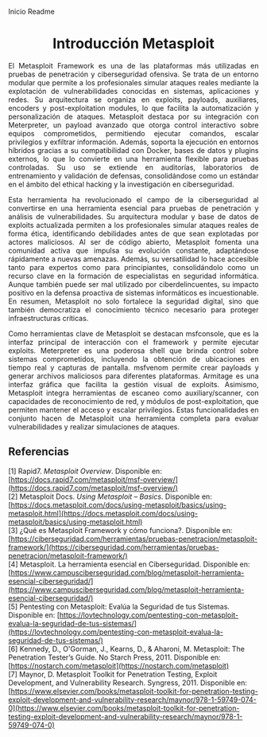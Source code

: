 Inicio Readme

<h1 align="center"> Introducción Metasploit </h1>

<p align="justify">El Metasploit Framework es una de las plataformas más utilizadas en pruebas de penetración y ciberseguridad ofensiva. Se trata de un entorno modular que permite a los profesionales simular ataques reales mediante la explotación de vulnerabilidades conocidas en sistemas, aplicaciones y redes. Su arquitectura se organiza en exploits, payloads, auxiliares, encoders y post-exploitation modules, lo que facilita la automatización y personalización de ataques. Metasploit destaca por su integración con Meterpreter, un payload avanzado que otorga control interactivo sobre equipos comprometidos, permitiendo ejecutar comandos, escalar privilegios y exfiltrar información. Además, soporta la ejecución en entornos híbridos gracias a su compatibilidad con Docker, bases de datos y plugins externos, lo que lo convierte en una herramienta flexible para pruebas controladas. Su uso se extiende en auditorías, laboratorios de entrenamiento y validación de defensas, consolidándose como un estándar en el ámbito del ethical hacking y la investigación en ciberseguridad.</p>

<p align="justify">Esta herramienta ha revolucionado el campo de la ciberseguridad al convertirse en una herramienta esencial para pruebas de penetración y análisis de vulnerabilidades. Su arquitectura modular y base de datos de exploits actualizada permiten a los profesionales simular ataques reales de forma ética, identificando debilidades antes de que sean explotadas por actores maliciosos. Al ser de código abierto, Metasploit fomenta una comunidad activa que impulsa su evolución constante, adaptándose rápidamente a nuevas amenazas. Además, su versatilidad lo hace accesible tanto para expertos como para principiantes, consolidándolo como un recurso clave en la formación de especialistas en seguridad informática. Aunque también puede ser mal utilizado por ciberdelincuentes, su impacto positivo en la defensa proactiva de sistemas informáticos es incuestionable. En resumen, Metasploit no solo fortalece la seguridad digital, sino que también democratiza el conocimiento técnico necesario para proteger infraestructuras críticas.</p>

<p align="justify"> Como herramientas clave de Metasploit se destacan msfconsole, que es la interfaz principal de interacción con el framework y permite ejecutar exploits. Meterpreter es una poderosa shell que brinda control sobre sistemas comprometidos, incluyendo la obtención de ubicaciones en tiempo real y capturas de pantalla. msfvenom permite crear payloads y generar archivos maliciosos para diferentes plataformas. Armitage es una interfaz gráfica que facilita la gestión visual de exploits. Asimismo, Metasploit integra herramientas de escaneo como auxiliary/scanner, con capacidades de reconocimiento de red, y módulos de post-exploitation, que permiten mantener el acceso y escalar privilegios. Estas funcionalidades en conjunto hacen de Metasploit una herramienta completa para evaluar vulnerabilidades y realizar simulaciones de ataques.</p>



## Referencias
[1] Rapid7. *Metasploit Overview*. Disponible en: [https://docs.rapid7.com/metasploit/msf-overview/](https://docs.rapid7.com/metasploit/msf-overview/)  
[2] Metasploit Docs. *Using Metasploit – Basics*. Disponible en: [https://docs.metasploit.com/docs/using-metasploit/basics/using-metasploit.html](https://docs.metasploit.com/docs/using-metasploit/basics/using-metasploit.html)<br>
[3] ¿Qué es Metasploit Framework y cómo funciona?. Disponible en: [https://ciberseguridad.com/herramientas/pruebas-penetracion/metasploit-framework/](https://ciberseguridad.com/herramientas/pruebas-penetracion/metasploit-framework/)<br>
[4] Metasploit. La herramienta esencial en Ciberseguridad. Disponible en: [https://www.campusciberseguridad.com/blog/metasploit-herramienta-esencial-ciberseguridad/](https://www.campusciberseguridad.com/blog/metasploit-herramienta-esencial-ciberseguridad/)<br>
[5] Pentesting con Metasploit: Evalúa la Seguridad de tus Sistemas. Disponible en: [https://lovtechnology.com/pentesting-con-metasploit-evalua-la-seguridad-de-tus-sistemas/](https://lovtechnology.com/pentesting-con-metasploit-evalua-la-seguridad-de-tus-sistemas/)<br>
[6] Kennedy, D., O'Gorman, J., Kearns, D., & Aharoni, M. Metasploit: The Penetration Tester’s Guide. No Starch Press, 2011. Disponible en: [https://nostarch.com/metasploit](https://nostarch.com/metasploit)<br>
[7] Maynor, D. Metasploit Toolkit for Penetration Testing, Exploit Development, and Vulnerability Research. Syngress, 2011. Disponible en: [https://www.elsevier.com/books/metasploit-toolkit-for-penetration-testing-exploit-development-and-vulnerability-research/maynor/978-1-59749-074-0](https://www.elsevier.com/books/metasploit-toolkit-for-penetration-testing-exploit-development-and-vulnerability-research/maynor/978-1-59749-074-0)